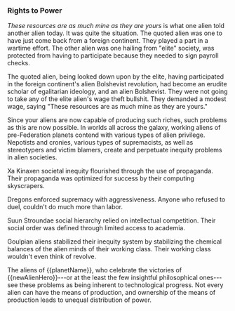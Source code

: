 ### Rights to Power

_These resources are as much mine as they are yours_ is what one alien told another alien today. It was quite the situation. The quoted alien was one to have just come back from a foreign continent. They played a part in a wartime effort. The other alien was one hailing from "elite" society, was protected from having to participate because they needed to sign payroll checks.

The quoted alien, being looked down upon by the elite, having participated in the foreign continent's alien Bolshevist revolution, had become an erudite scholar of egalitarian ideology, and an alien Bolshevist. They were not going to take any of the elite alien's wage theft bullshit. They demanded a modest wage, saying "These resources are as much mine as they are yours."

Since your aliens are now capable of producing such riches, such problems as this are now possible. In worlds all across the galaxy, working aliens of pre-Federation planets contend with various types of alien privilege. Nepotists and cronies, various types of supremacists, as well as stereotypers and victim blamers, create and perpetuate inequity problems in alien societies.

Xa Kinaxen societal inequity flourished through the use of propaganda. Their propaganda was optimized for success by their computing skyscrapers.

Dregons enforced supremacy with aggressiveness. Anyone who refused to duel, couldn't do much more than labor.

Suun Stroundae social hierarchy relied on intellectual competition. Their social order was defined through limited access to academia.

Goulpian aliens stabilized their inequity system by stabilizing the chemical balances of the alien minds of their working class. Their working class wouldn't even think of revolve.

The aliens of {{planetName}}, who celebrate the victories of {{newAlienHero}}---or at the least the few insightful philosophical ones---see these problems as being inherent to technological progress. Not every alien can have the means of production, and ownership of the means of production leads to unequal distribution of power.
